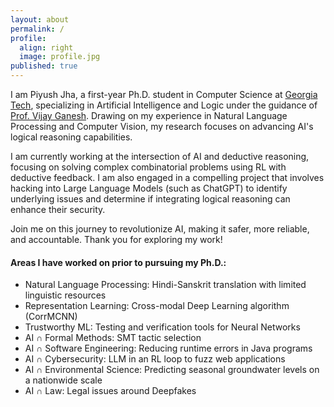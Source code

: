 ```yaml
---
layout: about
permalink: /
profile:
  align: right
  image: profile.jpg
published: true
---
```


I am Piyush Jha, a first-year Ph.D. student in Computer Science at <a href="https://www.gatech.edu/">Georgia Tech</a>, specializing in Artificial Intelligence and Logic under the guidance of <a href="https://www.cc.gatech.edu/people/vijay-ganesh">Prof. Vijay Ganesh</a>. Drawing on my experience in Natural Language Processing and Computer Vision, my research focuses on advancing AI's logical reasoning capabilities.

I am currently working at the intersection of AI and deductive reasoning, focusing on solving complex combinatorial problems using RL with deductive feedback. I am also engaged in a compelling project that involves hacking into Large Language Models (such as ChatGPT) to identify underlying issues and determine if integrating logical reasoning can enhance their security.

Join me on this journey to revolutionize AI, making it safer, more reliable, and accountable. Thank you for exploring my work!

#### Areas I have worked on prior to pursuing my Ph.D.:
- Natural Language Processing: Hindi-Sanskrit translation with limited linguistic resources
- Representation Learning: Cross-modal Deep Learning algorithm (CorrMCNN)
- Trustworthy ML: Testing and verification tools for Neural Networks
- AI ∩ Formal Methods: SMT tactic selection
- AI ∩ Software Engineering: Reducing runtime errors in Java programs
- AI ∩ Cybersecurity: LLM in an RL loop to fuzz web applications
- AI ∩ Environmental Science: Predicting seasonal groundwater levels on a nationwide scale
- AI ∩ Law: Legal issues around Deepfakes
